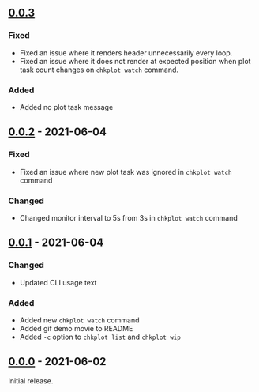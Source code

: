 ## [0.0.3]
### Fixed
- Fixed an issue where it renders header unnecessarily every loop.
- Fixed an issue where it does not render at expected position when plot task count changes on `chkplot watch` command.

### Added
- Added no plot task message

## [0.0.2] - 2021-06-04
### Fixed
- Fixed an issue where new plot task was ignored in `chkplot watch` command

### Changed
- Changed monitor interval to 5s from 3s in `chkplot watch` command

## [0.0.1] - 2021-06-04
### Changed
- Updated CLI usage text

### Added
- Added new `chkplot watch` command
- Added gif demo movie to README
- Added `-c` option to `chkplot list` and `chkplot wip`

## [0.0.0] - 2021-06-02
Initial release.

<!-- [Unreleased]: https://github.com/Chia-Mine/chia-agent/compare/v0.0.1...v0.0.2 -->
[0.0.3]: https://github.com/Chia-Mine/plot-log-analyzer/compare/v0.0.2...v0.0.3
[0.0.2]: https://github.com/Chia-Mine/plot-log-analyzer/compare/v0.0.1...v0.0.2
[0.0.1]: https://github.com/Chia-Mine/plot-log-analyzer/compare/v0.0.0...v0.0.1
[0.0.0]: https://github.com/Chia-Mine/plot-log-analyzer/releases/tag/v0.0.0
